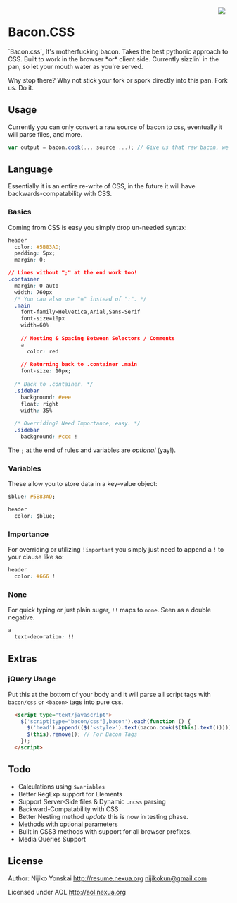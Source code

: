 <img src="https://a248.e.akamai.net/camo.github.com/4aa62afaa0449ae91e4cb975202b45146bff4292/687474703a2f2f696d61676573332e77696b69612e6e6f636f6f6b69652e6e65742f5f5f636232303130303830323133323035372f72657374617572616e74636974792f696d616765732f617263686976652f662f66362f3230313130353137313531333438214261636f6e2e706e67" align="right" style="margin: 0 10px" />
<h1>Bacon.CSS</h1>
`Bacon.css`, It's motherfucking bacon. Takes the best pythonic approach to CSS. 
Built to work in the browser *or* client side. Currently sizzlin' in the pan, so let your mouth water as you're served.

Why stop there? Why not stick your fork or spork directly into this pan. Fork us. Do it.

## Usage
Currently you can only convert a raw source of bacon to css, eventually it will parse files, and more.

``` js
var output = bacon.cook(... source ...); // Give us that raw bacon, we'll serve it up nice, and hot.
```

## Language
Essentially it is an entire re-write of CSS, in the future it will have backwards-compatability with CSS.

### Basics
Coming from CSS is easy you simply drop un-needed syntax:

``` css
header
  color: #5B83AD;
  padding: 5px;
  margin: 0;

// Lines without ";" at the end work too!
.container
  margin: 0 auto
  width: 760px
  /* You can also use "=" instead of ":". */
  .main
    font-family=Helvetica,Arial,Sans-Serif
    font-size=10px
    width=60%
    
    // Nesting & Spacing Between Selectors / Comments
    a
      color: red
    
    // Returning back to .container .main
    font-size: 10px;
  
  /* Back to .container. */
  .sidebar
    background: #eee
    float: right
    width: 35%
    
  /* Overriding? Need Importance, easy. */
  .sidebar
    background: #ccc !
```

The `;` at the end of rules and variables are *optional* (yay!).

### Variables
These allow you to store data in a key-value object:

``` css
$blue: #5B83AD;

header
  color: $blue;
```

### Importance
For overriding or utilizing `!important` you simply just need to append a `!` to your clause like so:

``` css
header
  color: #666 !
```

### None
For quick typing or just plain sugar, `!!` maps to `none`. Seen as a double negative.

``` css
a
  text-decoration: !!
```

## Extras

### jQuery Usage

Put this at the bottom of your body and it will parse all script tags with `bacon/css` or `<bacon>` tags into pure css.

``` html
  <script type="text/javascript">
    $('script[type="bacon/css"],bacon').each(function () {
      $('head').append(($('<style>').text(bacon.cook($(this).text()))));
      $(this).remove(); // For Bacon Tags
    });
  </script>
```

## Todo
- Calculations using `$variables`
- Better RegExp support for Elements
- Support Server-Side files & Dynamic `.ncss` parsing
- Backward-Compatability with CSS
- Better Nesting method *update* this is now in testing phase.
- Methods with optional parameters
- Built in CSS3 methods with support for all browser prefixes.
- Media Queries Support

## License
Author: Nijiko Yonskai <http://resume.nexua.org> <nijikokun@gmail.com>

Licensed under AOL <http://aol.nexua.org>